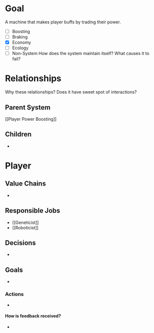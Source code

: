 # Goal
A machine that makes player buffs by trading their power.
- [ ] Boosting
- [ ] Braking
- [x] Economy
- [ ] Ecology
- [ ] Non-System
How does the system maintain itself? What causes it to fail?
# Relationships
Why these relationships?
Does it have sweet spot of interactions?
## Parent System
[[Player Power Boosting]]
## Children
- 
# Player
## Value Chains
- 
## Responsible Jobs
- [[Geneticist]]
- [[Roboticist]]
## Decisions
- 
## Goals
- 
### Actions
- 
#### How is feedback received?
- 
